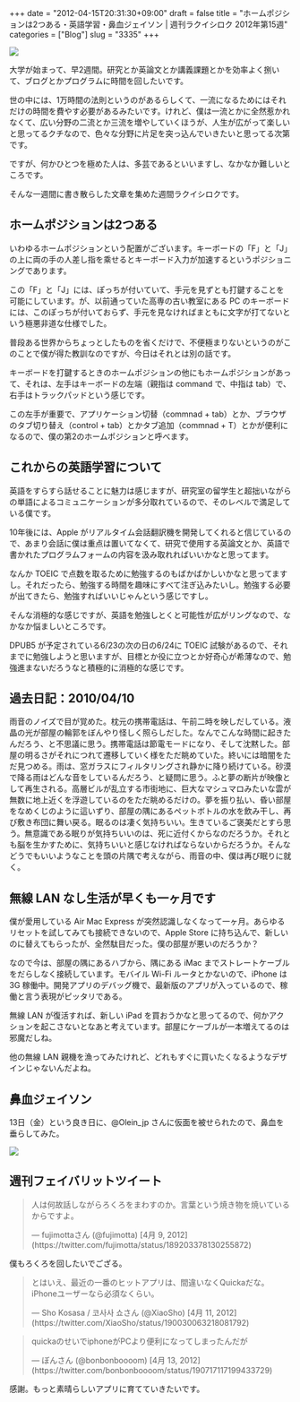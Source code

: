 +++
date = "2012-04-15T20:31:30+09:00"
draft = false
title = "ホームポジションは2つある・英語学習・鼻血ジェイソン | 週刊ラクイシロク 2012年第15週"
categories = ["Blog"]
slug = "3335"
+++

![](/images/2012/04/3335_1.jpg)

大学が始まって、早2週間。研究とか英論文とか講義課題とかを効率よく捌いて、ブログとかプログラムに時間を回したいです。

世の中には、1万時間の法則というのがあるらしくて、一流になるためにはそれだけの時間を費やす必要があるみたいです。けれど、僕は一流とかに全然惹かれなくて、広い分野の二流とか三流を増やしていくほうが、人生が広がって楽しいと思ってるクチなので、色々な分野に片足を突っ込んでいきたいと思ってる次第です。

ですが、何かひとつを極めた人は、多芸であるといいますし、なかなか難しいところです。

そんな一週間に書き散らした文章を集めた週間ラクイシロクです。

## ホームポジションは2つある

いわゆるホームポジションという配置がございます。キーボードの「F」と「J」の上に両の手の人差し指を乘せるとキーボード入力が加速するというポジショニングであります。

この「F」と「J」には、ぽっちが付いていて、手元を見ずとも打鍵することを可能にしています。が、以前通っていた高専の古い教室にある PC のキーボードには、このぽっちが付いておらず、手元を見なければまともに文字が打てないという極悪非道な仕様でした。

普段ある世界からちょっとしたものを省くだけで、不便極まりないというのがこのことで僕が得た教訓なのですが、今日はそれとは別の話です。

キーボードを打鍵するときのホームポジションの他にもホームポジションがあって、それは、左手はキーボードの左端（親指は command で、中指は tab）で、右手はトラックパッドという感じです。

この左手が重要で、アプリケーション切替（commnad + tab）とか、ブラウザのタブ切り替え（control + tab）とかタブ追加（commnad + T）とかが便利になるので、僕の第2のホームポジションと呼べます。

## これからの英語学習について

英語をすらすら話せることに魅力は感じますが、研究室の留学生と超拙いながらの単語によるコミュニケーションが多分取れているので、そのレベルで満足している僕です。

10年後には、Apple がリアルタイム会話翻訳機を開発してくれると信じているので、あまり会話に僕は重点は置いてなくて、研究で使用する英論文とか、英語で書かれたプログラムフォームの内容を汲み取れればいいかなと思ってます。

なんか TOEIC で点数を取るために勉強するのもばかばかしいかなと思ってますし。それだったら、勉強する時間を趣味にすべて注ぎ込みたいし。勉強する必要が出てきたら、勉強すればいいじゃんという感じですし。

そんな消極的な感じですが、英語を勉強しとくと可能性が広がリングなので、なかなか悩ましいところです。

DPUB5 が予定されている6/23の次の日の6/24に TOEIC 試験があるので、それまでに勉強しようと思いますが、目標とか役に立つとか好奇心が希薄なので、勉強進まないだろうなと積極的に消極的な感じです。

## 過去日記：2010/04/10

雨音のノイズで目が覚めた。枕元の携帯電話は、午前二時を映しだしている。液晶の光が部屋の輪郭をぼんやり怪しく照らしだした。なんでこんな時間に起きたんだろう、と不思議に思う。携帯電話は節電モードになり、そして沈黙した。部屋の明るさがそれにつれて遷移していく様をただ眺めていた。終いには暗闇をただ見つめる。雨は、窓ガラスにフィルタリングされ静かに降り続けている。砂漠で降る雨はどんな音をしているんだろう、と疑問に思う。ふと夢の断片が映像として再生される。高層ビルが乱立する市街地に、巨大なマシュマロみたいな雲が無数に地上近くを浮遊しているのをただ眺めるだけの。夢を振り払い、昏い部屋をなめくじのように這いずり、部屋の隅にあるペットボトルの水を飲み干し、再び敷き布団に舞い戻る。眠るのは凄く気持ちいい。生きているご褒美だとすら思う。無意識である眠りが気持ちいいのは、死に近付くからなのだろうか。それとも脳を生かすために、気持ちいいと感じなければならないからだろうか。そんなどうでもいいようなことを頭の片隅で考えながら、雨音の中、僕は再び眠りに就く。

## 無線 LAN なし生活が早くも一ヶ月です

僕が愛用している Air Mac Express が突然認識しなくなって一ヶ月。あらゆるリセットを試してみても接続できないので、Apple Store に持ち込んで、新しいのに替えてもらったが、全然駄目だった。僕の部屋が悪いのだろうか？

なので今は、部屋の隅にあるハブから、隅にある iMac までストレートケーブルをだらしなく接続しています。モバイル Wi-Fi ルータとかないので、iPhone は 3G 稼働中。開発アプリのデバッグ機で、最新版のアプリが入っているので、稼働と言う表現がピッタリである。

無線 LAN が復活すれば、新しい iPad を買おうかなと思ってるので、何かアクションを起こさないとなあと考えています。部屋にケーブルが一本増えてるのは邪魔だしね。

他の無線 LAN 親機を漁ってみたけれど、どれもすぐに買いたくなるようなデザインじゃないんだよね。

## 鼻血ジェイソン

13日（金）という良き日に、@Olein_jp さんに仮面を被せられたので、鼻血を垂らしてみた。

![](/images/2012/04/3335_2.png)

## 週刊フェイバリットツイート

<blockquote class="twitter-tweet" lang="ja"><p>人は何故話しながらろくろをまわすのか。言葉という焼き物を焼いているからですよ。</p>&mdash; fujimottaさん (@fujimotta) [4月 9, 2012](https://twitter.com/fujimotta/status/189203378130255872)</p></blockquote>

僕もろくろを回したいでござる。

<blockquote class="twitter-tweet" lang="ja"><p>とはいえ、最近の一番のヒットアプリは、間違いなくQuickaだな。iPhoneユーザーなら必須なくらい。</p>&mdash; Sho Kosasa / 코사사 쇼さん (@XiaoSho) [4月 11, 2012](https://twitter.com/XiaoSho/status/190030063218081792)</p></blockquote>

<blockquote class="twitter-tweet" lang="ja"><p>quickaのせいでiphoneがPCより便利になってしまったんだが</p>&mdash; ぼんさん (@bonbonboooom) [4月 13, 2012](https://twitter.com/bonbonboooom/status/190717117199433729)</p></blockquote>

感謝。もっと素晴らしいアプリに育てていきたいです。
